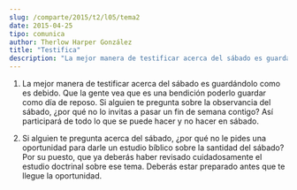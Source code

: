 ```yaml
---
slug: /comparte/2015/t2/l05/tema2
date: 2015-04-25
tipo: comunica
author: Therlow Harper González
title: "Testifica"
description: "La mejor manera de testificar acerca del sábado es guardándolo como es debido.  Que la gente vea que es una bendición poderlo guardar como día de reposo. Si  alguien te pregunta sobre la observancia del sábado, ¿por qué no lo invitas a  pasar un fin de semana contigo? Así part..."
---
```


1) La mejor manera de testificar acerca del sábado es guardándolo como es debido. Que la gente vea que es una bendición poderlo guardar como día de reposo. Si alguien te pregunta sobre la observancia del sábado, ¿por qué no lo invitas a pasar un fin de semana contigo? Así participará de todo lo que se puede hacer y no hacer en sábado.

2) Si alguien te pregunta acerca del sábado, ¿por qué no le pides una oportunidad para darle un estudio bíblico sobre la santidad del sábado? Por su puesto, que ya deberás haber revisado cuidadosamente el estudio doctrinal sobre ese tema. Deberás estar preparado antes que te llegue la oportunidad.
